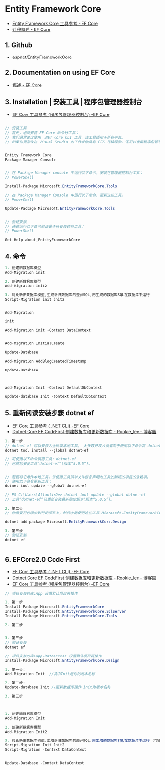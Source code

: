 # Entity Framework Core

- [Entity Framework Core 工具参考 - EF Core](https://docs.microsoft.com/zh-cn/ef/core/cli/)
- [迁移概述 - EF Core](https://docs.microsoft.com/zh-cn/ef/core/managing-schemas/migrations/?tabs=dotnet-core-cli)

## 1. Github

- [aspnet/EntityFrameworkCore](https://github.com/aspnet/EntityFrameworkCore)

## 2. Documentation on using EF Core

- [概述 - EF Core](https://docs.microsoft.com/zh-cn/ef/core/)

## 3. Installation | 安装工具 | 程序包管理器控制台

- [EF Core 工具参考 (程序包管理器控制台) -EF Core](https://docs.microsoft.com/zh-cn/ef/core/cli/powershell)

```c#

// 安装工具
// 首先，必须安装 EF Core 命令行工具：
// 我们通常建议使用 .NET Core CLI 工具，该工具适用于所有平台。
// 如果你更喜欢在 Visual Studio 内工作或你具有 EF6 迁移经验，还可以使用程序包管理器控制台工具。


Entity Framework Core
Package Manager Console


// 在 Package Manager console 中运行以下命令，安装包管理器控制台工具：
// PowerShell

Install-Package Microsoft.EntityFrameworkCore.Tools

// 在 Package Manager Console 中运行以下命令，更新这些工具。
// PowerShell

Update-Package Microsoft.EntityFrameworkCore.Tools


// 验证安装
// 通过运行以下命令验证是否已安装这些工具：
// PowerShell

Get-Help about_EntityFrameworkCore
```

## 4. 命令

```c#
1. 创建旧数据库模型
Add-Migration init

2. 创建新数据库模型
Add-Migration init2

3. 对比新旧数据库模型,生成新旧数据库的差异SQL,用生成的数据库SQL在数据库中运行
Script-Migration init init2


Add-Migration

init

Add-Migration init -Context DataContext


Add-Migration InitialCreate

Update-Database

Add-Migration AddBlogCreatedTimestamp

Update-Database



add-Migration Init -Context DefaultDbContext

update-database Init -Context DefaultDbContext
```

## 5. 重新阅读安装步骤 dotnet ef

- [EF Core 工具参考 ( .NET CLI) -EF Core](https://docs.microsoft.com/zh-cn/ef/core/cli/dotnet)
- [Dotnet Core EF CodeFirst 创建数据库和更新数据库 - Rookie_lee - 博客园](https://www.cnblogs.com/0819lsl/p/11144180.html)

```c#
1. 第一步
// dotnet ef 可以安装为全局或本地工具。 大多数开发人员偏向于使用以下命令将 dotnet ef 安装为全局工具：
dotnet tool install --global dotnet-ef

// 可使用以下命令调用工具: dotnet-ef
// 已成功安装工具“dotnet-ef”(版本“5.0.5”)。


// 若要将它用作本地工具，请使用工具清单文件恢复声明为工具依赖项的项目的依赖项。
// 使用以下命令更新工具：
dotnet tool update --global dotnet-ef

// PS C:\Users\AtlantisDe> dotnet tool update --global dotnet-ef
// 工具“dotnet-ef”已重新安装最新稳定版本(版本“5.0.5”)。

2. 第二步
// 你需要将包添加到特定项目上，然后才能使用这些工具 Microsoft.EntityFrameworkCore.Design 。

dotnet add package Microsoft.EntityFrameworkCore.Design

3. 第三步
// 验证安装
dotnet ef



```

## 6. EFCore2.0 Code First

- [EF Core 工具参考 ( .NET CLI) -EF Core](https://docs.microsoft.com/zh-cn/ef/core/cli/dotnet)
- [Dotnet Core EF CodeFirst 创建数据库和更新数据库 - Rookie_lee - 博客园](https://www.cnblogs.com/0819lsl/p/11144180.html)
- [EF Core 工具参考 (程序包管理器控制台) -EF Core](https://docs.microsoft.com/zh-cn/ef/core/cli/powershell)

```c#
// 项目安装的库:App 设置默认项目再操作

1. 第一步
Install-Package Microsoft.EntityFrameworkCore
Install-Package Microsoft.EntityFrameworkCore.SqlServer
Install-Package Microsoft.EntityFrameworkCore.Tools

2. 第二步


3. 第三步
// 验证安装
dotnet ef

// 项目安装的库:App.DataAccess 设置默认项目再操作
Install-Package Microsoft.EntityFrameworkCore.Design

1. 第一步:
Add-Migration Init  //其中Init是你的版本名称

2. 第二步:
Update-database Init //更新数据库操作 init为版本名称

3. 第三步



1. 创建旧数据库模型
Add-Migration Init

2. 创建新数据库模型
Add-Migration Init2

3. 对比新旧数据库模型,生成新旧数据库的差异SQL,用生成的数据库SQL在数据库中运行 (可更新线上库)
Script-Migration Init Init2
Script-Migration -Context DataContext


Update-Database -Context DataContext

```
